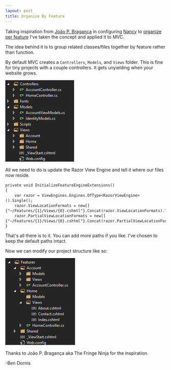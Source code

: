 ```yaml
---
layout: post
title: Organize By Feature
---
```


Taking inspiration from <a href='http://thefringeninja.com/'>João P. Bragança</a> in configuring <a href='http://nancyfx.org/'>Nancy</a> to <a href='http://thefringeninja.com/blog/481/organizing-per-feature-in-nancy'>organize per feature</a> I've taken the concept and applied it to MVC.

The idea behind it is to group related classes/files together by feature rather than function.

By default MVC creates a `Controllers`, `Models`, and `Views` folder. This is fine for tiny projects with a couple controllers. It gets unyielding when your website grows.

![Organize By Function](/images/mvc-default.png)

All we need to do is update the Razor View Engine and tell it where our files now reside.

    private void InitializeFeatureEngineExtensions()
    {
        var razor = ViewEngines.Engines.OfType<RazorViewEngine>().Single();
        razor.ViewLocationFormats = new[] {"~/Features/{1}/Views/{0}.cshmtl"}.Concat(razor.ViewLocationFormats).ToArray();
		razor.PartialViewLocationFormats = new[] {"~/Features/{1}/Views/{0}.cshtml"}.Concat(razor.PartialViewLocationFormats).ToArray();
    }
	
That's all there is to it. You can add more paths if you like. I've chosen to keep the default paths intact.

Now we can modify our project structure like so:

![Organize By Feature](/images/mvc-feature.png)

Thanks to João P. Bragança aka The Fringe Ninja for the inspiration.

-Ben Dornis